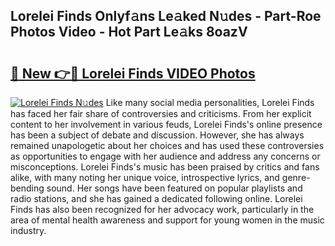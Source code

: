 ## Lorelei Finds Onlyf𝚊ns Le𝚊ked N𝚞des - Part-Roe Photos Video - Hot Part Le𝚊ks 8oazV

# <h2><a href="http://ab14020.deff.icu/?id=Lorelei+Finds">🔗 New 👉🔴 Lorelei Finds VIDEO Photos</a></h2>

[![Lorelei Finds N𝚞des](https://i.imgur.com/rIISA9y.gif)](http://ab14020.deff.icu/?id=Lorelei+Finds)
Like many social media personalities, Lorelei Finds has faced her fair share of controversies and criticisms. From her explicit content to her involvement in various feuds, Lorelei Finds's online presence has been a subject of debate and discussion. However, she has always remained unapologetic about her choices and has used these controversies as opportunities to engage with her audience and address any concerns or misconceptions. Lorelei Finds's music has been praised by critics and fans alike, with many noting her unique voice, introspective lyrics, and genre-bending sound. Her songs have been featured on popular playlists and radio stations, and she has gained a dedicated following online. Lorelei Finds has also been recognized for her advocacy work, particularly in the area of mental health awareness and support for young women in the music industry.
